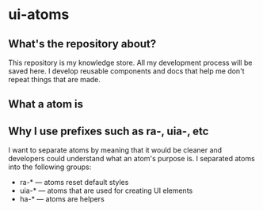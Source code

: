 # ui-atoms

## What's the repository about?
This repository is my knowledge store. All my development process will be saved here. I develop reusable components and docs that help me don't repeat things that are made. 

## What a atom is

## Why I use prefixes such as ra-, uia-, etc
I want to separate atoms by meaning that it would be cleaner and developers could understand what an atom's purpose is. I separated atoms into the following groups:
* ra-* — atoms reset default styles
* uia-* — atoms that are used for creating UI elements
* ha-* — atoms are helpers
